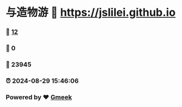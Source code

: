 # 与造物游 :link: https://jslilei.github.io 
### :page_facing_up: [12](https://jslilei.github.io/tag.html) 
### :speech_balloon: 0 
### :hibiscus: 23945 
### :alarm_clock: 2024-08-29 15:46:06 
### Powered by :heart: [Gmeek](https://github.com/Meekdai/Gmeek)
